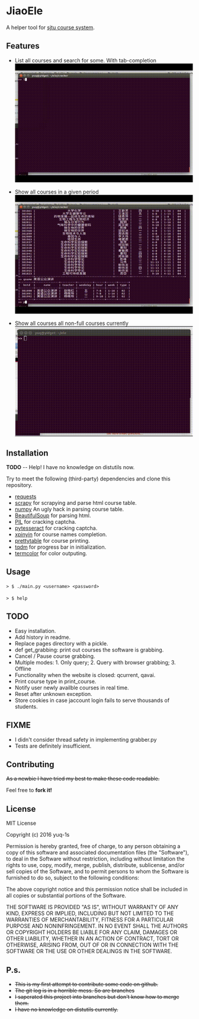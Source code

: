 # JiaoEle

A helper tool for [sjtu course system](http://electsys.sjtu.edu.cn/edu/).

## Features

- List all courses and search for some. With tab-completion
![qname](demo/qname.gif)

- Show all courses in a given period
![period](demo/period.gif)

- Show all courses all non-full courses currently
![qnfull](demo/qnfull.gif)

## Installation

**TODO** -- Help! I have no knowledge on distutils now.

Try to meet the following (third-party) dependencies and clone this repository.

- [requests](http://docs.python-requests.org/en/master/)
- [scrapy](https://doc.scrapy.org) for scrapying and parse html course table.
- [numpy](https://github.com/numpy/numpy) An ugly hack in parsing course table.
- [BeautifulSoup](https://pypi.python.org/pypi/beautifulsoup4) for parsing html.
- [PIL](https://github.com/python-pillow/Pillow) for cracking captcha.
- [pytesseract](https://github.com/madmaze/pytesseract) for cracking captcha.
- [xpinyin](https://github.com/lxneng/xpinyin) for course names completion.
- [prettytable](https://github.com/nickl-/prettytable) for course printing.
- [tqdm](https://github.com/tqdm/tqdm) for progress bar in initialization.
- [termcolor](https://github.com/hfeeki/termcolor) for color outputing.

## Usage

```
> $ ./main.py <username> <password>

> $ help
```

## TODO

- Easy installation.
- Add history in readme.
- Replace pages directory with a pickle.
- def get\_grabbing: print out courses the software is grabbing.
- Cancel / Pause course grabbing.
- Multiple modes: 1. Only query; 2. Query with browser grabbing; 3. Offline
- Functionality when the website is closed: qcurrent, qavai.
- Print course type in print\_course.
- Notify user newly availble courses in real time.
- Reset after unknown exception.
- Store cookies in case jaccount login fails to serve thousands of students.

## FIXME

- I didn't consider thread safety in implementing grabber.py
- Tests are definitely insufficient.

## Contributing

~~As a newbie I have tried my best to make these code readable.~~

Feel free to **fork it!**

## License

MIT License

Copyright (c) 2016 yuq-1s

Permission is hereby granted, free of charge, to any person obtaining a copy
of this software and associated documentation files (the "Software"), to deal
in the Software without restriction, including without limitation the rights
to use, copy, modify, merge, publish, distribute, sublicense, and/or sell
copies of the Software, and to permit persons to whom the Software is
furnished to do so, subject to the following conditions:

The above copyright notice and this permission notice shall be included in all
copies or substantial portions of the Software.

THE SOFTWARE IS PROVIDED "AS IS", WITHOUT WARRANTY OF ANY KIND, EXPRESS OR
IMPLIED, INCLUDING BUT NOT LIMITED TO THE WARRANTIES OF MERCHANTABILITY,
FITNESS FOR A PARTICULAR PURPOSE AND NONINFRINGEMENT. IN NO EVENT SHALL THE
AUTHORS OR COPYRIGHT HOLDERS BE LIABLE FOR ANY CLAIM, DAMAGES OR OTHER
LIABILITY, WHETHER IN AN ACTION OF CONTRACT, TORT OR OTHERWISE, ARISING FROM,
OUT OF OR IN CONNECTION WITH THE SOFTWARE OR THE USE OR OTHER DEALINGS IN THE
SOFTWARE.

## P.s.
- ~~This is my first attempt to contribute some code on github.~~
- ~~The git log is in a horrible mess. So are branches~~
- ~~I saperated this project into branches but don't know how to merge them.~~
- ~~I have no knowledge on distutils currently.~~
